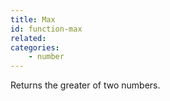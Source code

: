 ```yaml
---
title: Max
id: function-max
related:
categories:
    - number
---
```


Returns the greater of two numbers.
